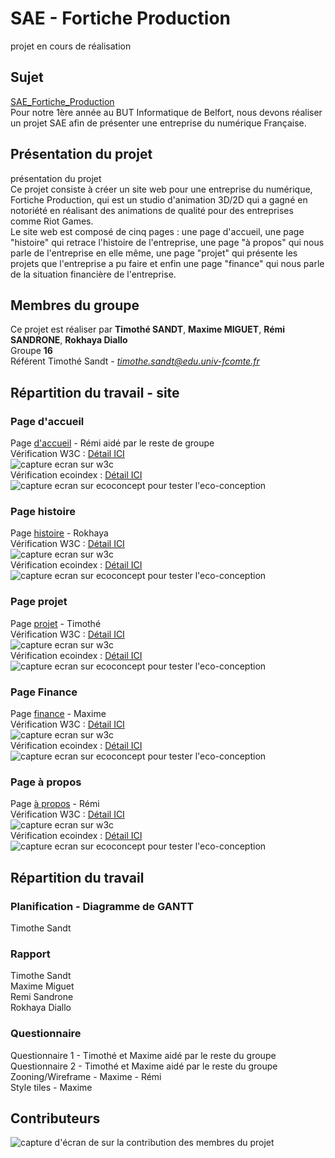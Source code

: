 # SAE - Fortiche Production
projet en cours de réalisation

## Sujet

[SAE_Fortiche_Production](https://timothesandt.github.io/SAE_Fortiche_Production/) <br>
Pour notre 1ère année au BUT Informatique de Belfort, nous devons réaliser un projet SAE afin de présenter une entreprise du numérique Française. <br>



## Présentation du projet

présentation du projet <br>
Ce projet consiste à créer un site web pour une entreprise du numérique, Fortiche Production, qui est un studio d'animation 3D/2D qui a gagné en notoriété en réalisant des animations de qualité pour des entreprises comme Riot Games. <br>
Le site web est composé de cinq pages : une page d'accueil, une page "histoire" qui retrace l'histoire de l'entreprise, une page "à propos" qui nous parle de l'entreprise en elle même, une page "projet" qui présente les projets que l'entreprise a pu faire et enfin une page "finance" qui nous parle de la situation financière de l'entreprise. <br>



## Membres du groupe

Ce projet est réaliser par **Timothé SANDT**, **Maxime MIGUET**, **Rémi SANDRONE**, **Rokhaya Diallo** <br>
Groupe **16** <br>
Référent Timothé Sandt - *timothe.sandt@edu.univ-fcomte.fr* <br>


## Répartition du travail - site

### Page d'accueil

Page [d'accueil]() - Rémi aidé par le reste de groupe 
<br>
Vérification W3C : [Détail ICI](https://validator.w3.org/nu/?showsource=yes&showoutline=yes&showimagereport=yes&doc=https%3A%2F%2Ftimothesandt.github.io%2FSAE_Fortiche_Production%2Findex.html)
<br>
<img src="doc/W3C_accueil.png" style="width=400px" alt="capture ecran sur w3c">
<br>
Vérification ecoindex : [Détail ICI](https://www.ecoindex.fr/resultat/?id=8f88570f-83f4-4835-bbc2-f39ca8850932#score-details)
<br>
<img src="doc/ecoindex_accueil.png" style="width=400px" alt="capture ecran sur ecoconcept pour tester l'eco-conception">
<br>

### Page histoire

Page [histoire](https://timothesandt.github.io/SAE_Fortiche_Production/histoire.html) - Rokhaya 
<br>
Vérification W3C : [Détail ICI](https://validator.w3.org/nu/?showsource=yes&showoutline=yes&showimagereport=yes&doc=https%3A%2F%2Ftimothesandt.github.io%2FSAE_Fortiche_Production%2Fhistoire.html)
<br>
<img src="doc/W3C_histoire.png" style="width=400px" alt="capture ecran sur w3c">
<br>
Vérification ecoindex : [Détail ICI](https://www.ecoindex.fr/resultat/?id=14b04543-147a-4432-915d-96ad9f26bf8f)
<br>
<img src="doc/ecoindex_histoire.png" style="width=400px" alt="capture ecran sur ecoconcept pour tester l'eco-conception">
<br>

### Page projet

Page [projet](https://timothesandt.github.io/SAE_Fortiche_Production/projet.html) - Timothé 
<br>
Vérification W3C : [Détail ICI](https://validator.w3.org/nu/?showsource=yes&showoutline=yes&showimagereport=yes&doc=https%3A%2F%2Ftimothesandt.github.io%2FSAE_Fortiche_Production%2Fprojet.html)
<br>
<img src="doc/W3C_projet.png" style="width=400px" alt="capture ecran sur w3c">
<br>
Vérification ecoindex : [Détail ICI](https://www.ecoindex.fr/resultat/?id=c9c12fcc-bf2c-4036-800c-83db9c275909)
<br>
<img src="doc/ecoindex_projet.png" style="width=400px" alt="capture ecran sur ecoconcept pour tester l'eco-conception">
<br>

### Page Finance

Page [finance](https://timothesandt.github.io/SAE_Fortiche_Production/Finance.html) - Maxime 
<br>
Vérification W3C : [Détail ICI](https://validator.w3.org/nu/?showsource=yes&showoutline=yes&showimagereport=yes&doc=https%3A%2F%2Ftimothesandt.github.io%2FSAE_Fortiche_Production%2FFinance.html)
<br>
<img src="doc/W3C_finance.png" style="width=400px" alt="capture ecran sur w3c">
<br>
Vérification ecoindex : [Détail ICI](https://www.ecoindex.fr/resultat/?id=bc02fcb0-c7f7-4f8a-84fc-fb0c3178d454)
<br>
<img src="doc/ecoindex_finance.png" style="width=400px" alt="capture ecran sur ecoconcept pour tester l'eco-conception">
<br>

### Page à propos

Page [à propos](https://timothesandt.github.io/SAE_Fortiche_Production/A_propos.html) - Rémi 
<br>
Vérification W3C : [Détail ICI](https://validator.w3.org/nu/?showsource=yes&showoutline=yes&showimagereport=yes&doc=https%3A%2F%2Ftimothesandt.github.io%2FSAE_Fortiche_Production%2FA_propos.html)
<br>
<img src="doc/W3C_a_propos.png" style="width=400px" alt="capture ecran sur w3c">
<br>
Vérification ecoindex : [Détail ICI](https://www.ecoindex.fr/resultat/?id=bf6665f7-6b28-46a1-a313-168706f3684f)
<br>
<img src="doc/ecoindex_a_propos.png" style="width=400px" alt="capture ecran sur ecoconcept pour tester l'eco-conception">
<br>

## Répartition du travail 

### Planification - Diagramme de GANTT

Timothe Sandt <br>

### Rapport

Timothe Sandt <br>
Maxime Miguet <br>
Remi Sandrone <br>
Rokhaya Diallo <br>

### Questionnaire

Questionnaire 1 - Timothé et Maxime aidé par le reste du groupe<br>
Questionnaire 2 - Timothé et Maxime aidé par le reste du groupe<br>
Zooning/Wireframe - Maxime - Rémi<br>
Style tiles - Maxime<br>


## Contributeurs

![capture d'écran de sur la contribution des membres du projet](doc/contributeurs.png)
